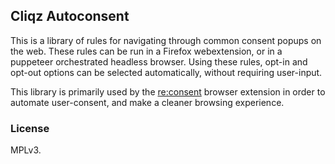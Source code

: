 ## Cliqz Autoconsent

This is a library of rules for navigating through common consent popups on the web. These rules
can be run in a Firefox webextension, or in a puppeteer orchestrated headless browser. Using
these rules, opt-in and opt-out options can be selected automatically, without requiring
user-input.

This library is primarily used by the [re:consent](https://github.com/cliqz-oss/re-consent)
browser extension in order to automate user-consent, and make a cleaner browsing experience.

### License

MPLv3.
